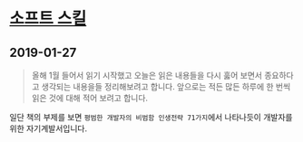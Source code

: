 # [소프트 스킬](https://thebook.io/006794/)

## 2019-01-27

> 올해 1월 들어서 읽기 시작했고 오늘은 읽은 내용들을 다시 훓어 보면서 종요하다고 생각되는 내용을들 정리해보려고 합니다. 앞으로는 적든 많든 하루에 한 번씩 읽은 것에 대해 적어 보려고 합니다.

일단 책의 부제를 보면 `평범한 개발자의 비범함 인생전략 71가지`에서 나타나듯이 개발자를 위한 자기계발서입니다.
